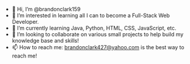 - 👋 Hi, I’m @brandonclark159
- 👀 I’m interested in learning all I can to become a Full-Stack Web Developer.
- 🌱 I’m currently learning Java, Python, HTML, CSS, JavaScript, etc.
- 💞️ I’m looking to collaborate on various small projects to help build my knowledge base and skills!
- 📫 How to reach me: brandonclark427@yahoo.com is the best way to reach me!

<!---
BClark5418/BClark5418 is a ✨ special ✨ repository because its `README.md` (this file) appears on your GitHub profile.
You can click the Preview link to take a look at your changes.
--->
